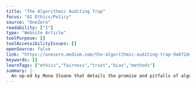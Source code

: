 ```yaml
---
title: "The Algorithmic Auditing Trap"
focus: "AI Ethics/Policy"
source: "OneZero"
readability: ["I"]
type: "Website Article"
toolPurpose: []
toolAccessibilityIssues: []
openSource: false
link: "https://onezero.medium.com/the-algorithmic-auditing-trap-9a6f2d4d461d"
keywords: []
learnTags: ["ethics","fairness","trust","bias","methods"]
summary: |-
  An op-ed by Mona Sloane that details the promise and pitfalls of algorithmic assessments.
---
```


